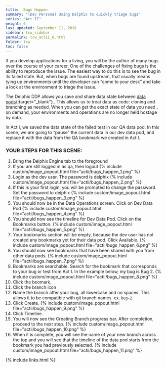 ```yaml
---
title:  Bugs Happen
summary: "(Dev Persona) Using Delphix to quickly triage bugs"
series: "Act II"
weight: 6
last_updated: September 11, 2018
sidebar: tcw_sidebar
permalink: tcw_actii_6.html
folder: tcw
toc: false
---
```


If you develop applications for a living, you will be the author of many bugs over the course of your career. One of the challenges of fixing bugs is the ability to reproduce the issue. The easiest way to do this is to see the bug in its failed state. But, when bugs are found upstream, that usually means tying up environments until the developer can “come to your desk” and take a look at the environment to triage the issue.

The Delphix DDP allows you save and share data state between [data pods](https://www.delphix.com/platform/data-pod){:target="_blank"}.. This allows us to treat data as code: cloning and branching as needed. When you can get the exact state of data you need , on demand, your environments and operations are no longer held hostage by data.

In Act I, we saved the data state of the failed test in our QA data pod. In this scene, we are going to “pause” the current data in our dev data pod, and replace it with the data from the QA bookmark we created in Act I.

### YOUR STEPS FOR THIS SCENE:

1. Bring the Delphix Engine tab to the foreground
2. If you are still logged in as qa, then logout
   {% include custom/image_popout.html file="actii/bugs_happen_1.png" %}
3. Login as the dev user. The password is delphix
   {% include custom/image_popout.html file="actii/bugs_happen_2.png" %}
4. If this is your first login, you will be prompted to change the password. Set the password to delphix
   {% include custom/image_popout.html file="actii/bugs_happen_3.png" %}
5. You should now be in the Data Operations screen. Click on Dev Data Pod
   {% include custom/image_popout.html file="actii/bugs_happen_4.png" %}
6. You should now see the timeline for Dev Data Pod. Click on the Bookmarks button.
   {% include custom/image_popout.html file="actii/bugs_happen_5.png" %}
7. Your bookmarks section will be empty, because the dev user has not created any bookmarks yet for their data pod. Click Available.
   {% include custom/image_popout.html file="actii/bugs_happen_6.png" %}
8. You should now see bookmarks that have been shared with you from other data pods.
   {% include custom/image_popout.html file="actii/bugs_happen_7.png" %}
9. Bookmarks are searchable. Search for the bookmark that corresponds to your bug or test from Act I. In the example below, my bug is Bug 2.
   {% include custom/image_popout.html file="actii/bugs_happen_8.png" %}
10. Click the boomark.
11. Click the branch icon
12. Name the branch after your bug, all lowercase and no spaces. This allows it to be compatible with git branch names. ex. `bug-2`
13. Click Create.
    {% include custom/image_popout.html file="actii/bugs_happen_9.png" %}
14. Click Timeline.
15. You will now see the Creating Branch progress bar. After completion, proceed to the next step.
    {% include custom/image_popout.html file="actii/bugs_happen_10.png" %}
16. When it is complete, you will see the name of your new branch across the top and you will see that the timeline of the data pod starts from the bookmark you had previously selected.
    {% include custom/image_popout.html file="actii/bugs_happen_11.png" %}

{% include links.html %}
